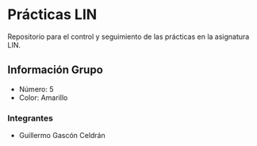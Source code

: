 # Prácticas LIN
Repositorio para el control y seguimiento de las prácticas en la asignatura LIN.

## Información Grupo
* Número: 5
* Color: Amarillo

### Integrantes
* Guillermo Gascón Celdrán
